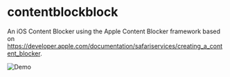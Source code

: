 # contentblockblock
An iOS Content Blocker using the Apple Content Blocker framework based on https://developer.apple.com/documentation/safariservices/creating_a_content_blocker. 

![Demo](https://github.com/krypted/contentblockblock/blob/main/ContentBlockBlock.gif)
